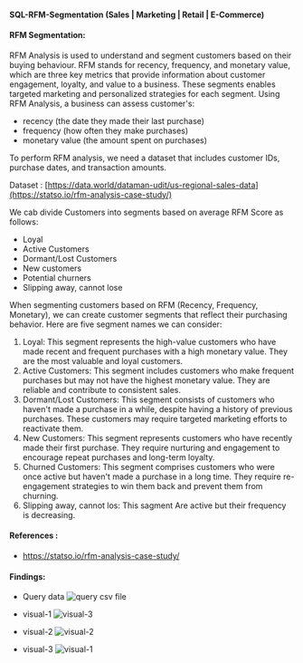 #### SQL-RFM-Segmentation (Sales | Marketing | Retail | E-Commerce)
#### RFM Segmentation:
RFM Analysis is used to understand and segment customers based on their buying behaviour. RFM stands for recency, frequency, and monetary value, which are three key metrics that provide information about customer engagement, loyalty, and value to a business. These segments enables targeted marketing and personalized strategies for each segment. 
Using RFM Analysis, a business can assess customer's:
* recency (the date they made their last purchase)
* frequency (how often they make purchases)
* monetary value (the amount spent on purchases)

To perform RFM analysis, we need a dataset that includes customer IDs, purchase dates, and transaction amounts. 

Dataset : [https://data.world/dataman-udit/us-regional-sales-data](https://statso.io/rfm-analysis-case-study/)


We cab divide Customers into segments based on average RFM Score as follows:
* Loyal
* Active Customers
* Dormant/Lost Customers
* New customers
* Potential churners
* Slipping away, cannot lose



  
When segmenting customers based on RFM (Recency, Frequency, Monetary), we  can create customer segments that reflect their purchasing behavior. Here are five segment names we can consider:
1. Loyal: This segment represents the high-value customers who have made recent and frequent purchases with a high monetary value. They are the most valuable and loyal customers.
2. Active Customers: This segment includes customers who make frequent purchases but may not have the highest monetary value. They are reliable and contribute to consistent sales.
3. Dormant/Lost Customers: This segment consists of customers who haven't made a purchase in a while, despite having a history of previous purchases. These customers may require targeted marketing efforts to reactivate them.
4. New Customers: This segment represents customers who have recently made their first purchase. They require nurturing and engagement to encourage repeat purchases and long-term loyalty.
5. Churned Customers: This segment comprises customers who were once active but haven't made a purchase in a long time. They require re-engagement strategies to win them back and prevent them from churning.
6. Slipping away, cannot los: This sagment Are active but their frequency is decreasing.

#### References :
* https://statso.io/rfm-analysis-case-study/

#### Findings:
* Query data
![query csv file](https://github.com/PervejHosen/SQL-Project-RFM-/assets/117522848/2edc7da7-2032-48c0-a12e-e31f917eab58)

* visual-1
![visual-3](https://github.com/PervejHosen/SQL-Project-RFM-/assets/117522848/c622ab76-1add-43b7-bd6a-79099eee32a9)

* visual-2
![visual-2](https://github.com/PervejHosen/SQL-Project-RFM-/assets/117522848/adb36eb6-f805-4d4a-8beb-e055aff38c78)

* visual-3
![visual-1](https://github.com/PervejHosen/SQL-Project-RFM-/assets/117522848/8bacd41f-8838-46c4-8598-cfe4d353fa95)


